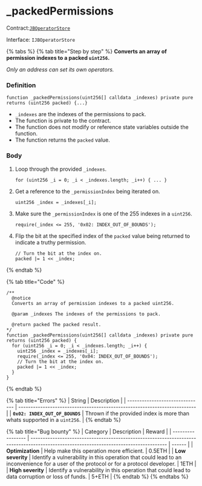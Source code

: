 # \_packedPermissions

Contract:[`JBOperatorStore`](../)​‌

Interface: `IJBOperatorStore`

{% tabs %}
{% tab title="Step by step" %}
**Converts an array of permission indexes to a packed `uint256`.**

_Only an address can set its own operators._

### Definition

```solidity
function _packedPermissions(uint256[] calldata _indexes) private pure returns (uint256 packed) {...}
```

* `_indexes` are the indexes of the permissions to pack.
* The function is private to the contract.
* The function does not modify or reference state variables outside the function.
* The function returns the `packed` value.

### Body

1.  Loop through the provided `_indexes`.

    ```solidity
    for (uint256 _i = 0; _i < _indexes.length; _i++) { ... }
    ```
2.  Get a reference to the `_permissionIndex` being iterated on.

    ```solidity
    uint256 _index = _indexes[_i];
    ```
3.  Make sure the `_permissionIndex` is one of the 255 indexes in a `uint256`.

    ```solidity
    require(_index <= 255, '0x02: INDEX_OUT_OF_BOUNDS');
    ```
4.  Flip the bit at the specified index of the `packed` value being returned to indicate a truthy permission.

    ```solidity
    // Turn the bit at the index on.
    packed |= 1 << _index;
    ```
{% endtab %}

{% tab title="Code" %}
```solidity
/** 
  @notice 
  Converts an array of permission indexes to a packed uint256.

  @param _indexes The indexes of the permissions to pack.

  @return packed The packed result.
*/
function _packedPermissions(uint256[] calldata _indexes) private pure returns (uint256 packed) {
  for (uint256 _i = 0; _i < _indexes.length; _i++) {
    uint256 _index = _indexes[_i];
    require(_index <= 255, '0x04: INDEX_OUT_OF_BOUNDS');
    // Turn the bit at the index on.
    packed |= 1 << _index;
  }
}
```
{% endtab %}

{% tab title="Errors" %}
| String                          | Description                                                               |
| ------------------------------- | ------------------------------------------------------------------------- |
| **`0x02: INDEX_OUT_OF_BOUNDS`** | Thrown if the provided index is more than whats supported in a `uint256`. |
{% endtab %}

{% tab title="Bug bounty" %}
| Category          | Description                                                                                                                            | Reward |
| ----------------- | -------------------------------------------------------------------------------------------------------------------------------------- | ------ |
| **Optimization**  | Help make this operation more efficient.                                                                                               | 0.5ETH |
| **Low severity**  | Identify a vulnerability in this operation that could lead to an inconvenience for a user of the protocol or for a protocol developer. | 1ETH   |
| **High severity** | Identify a vulnerability in this operation that could lead to data corruption or loss of funds.                                        | 5+ETH  |
{% endtab %}
{% endtabs %}
